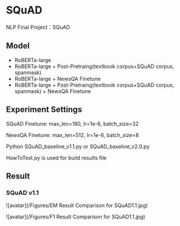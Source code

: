 # SQuAD
NLP Final Project：SQuAD

## Model
- RoBERTa-large
- RoBERTa-large + Post-Pretraing(textbook corpus+SQuAD corpus, spanmask)
- RoBERTa-large + NewsQA Finetune
- RoBERTa-large + Post-Pretraing(textbook corpus+SQuAD corpus, spanmask) + NewsQA Finetune

## Experiment Settings
SQuAD Finetune: max_len=180, lr=1e-6, batch_size=32

NewsQA Finetune: max_len=512, lr=1e-6, batch_size=8

Python SQuAD_baseline_v1.1.py or SQuAD_baseline_v2.0.py

HowToTest.py is used for build results file

## Result
### SQuAD v1.1

![avatar](/Figures/EM Result Comparison for SQuAD1.1.jpg)

![avatar](/Figures/F1 Result Comparison for SQuAD1.1.jpg)
